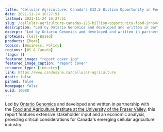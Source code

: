 ```yaml
---
title: "Cellular Agriculture: Canada's $12.5 Billion Opportunity in Food Innovation"
date: 2021-11-24 10:27:51
lastmod: 2021-11-24 10:27:51
slug: /cellular-agriculture-canadas-125-billion-opportunity-food-innovation
description: "Led by Ontario Genomics and developed and written in partnership with the Food and Agriculture Institute at the University of the Fraser Valley, this report features extensive stakeholder input and an economic analysis, providing critical considerations for Canada's emerging cellular agriculture industry."
excerpt: "Led by Ontario Genomics and developed and written in partnership with the Food and Agriculture Institute at the University of the Fraser Valley, this report features extensive stakeholder input and an economic analysis, providing critical considerations for Canada's emerging cellular agriculture industry."
proteins: [Cell-Based]
products: [Meat]
topics: [Business, Policy]
regions: [US & Canada]
flags: []
featured_image: "report cover.jpg"
featured_image_caption: "report cover"
resource_type: [industry]
link: https://www.candesyne.ca/cellular-agriculture
draft: false
pinned: false
homepage: false
uuid: 10080
---
```

Led by [Ontario Genomics](https://www.ontariogenomics.ca/) and developed
and written in partnership with the [Food and Agriculture Institute at
the University of the Fraser
Valley](https://www.ufv.ca/food-agriculture-institute/), this report
features extensive stakeholder input and an economic analysis, providing
critical considerations for Canada\'s emerging cellular agriculture
industry.

